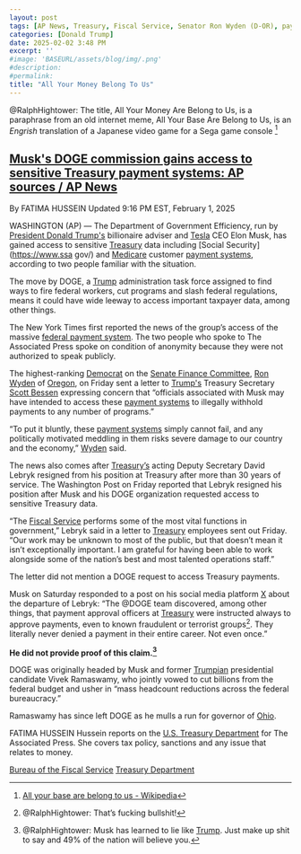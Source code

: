 ```yaml
---
layout: post
tags: [AP News, Treasury, Fiscal Service, Senator Ron Wyden (D-OR), payment system, Social Security Administration (SSA), Centers for Medicare Medicaid (CMS), Department of Government Efficiency (DOGE), politics]
categories: [Donald Trump]
date: 2025-02-02 3:48 PM
excerpt: ''
#image: 'BASEURL/assets/blog/img/.png'
#description:
#permalink:
title: "All Your Money Belong To Us"
---
```



@RalphHightower: The title,  All Your Money Are Belong to Us, is a paraphrase from an old internet meme, All Your Base Are Belong to Us, is an *Engrish* translation of a Japanese video game for a Sega game console [^1]

[^1]: [All your base are belong to us - Wikipedia](https://en.wikipedia.org/wiki/All_your_base_are_belong_to_us)


## [Musk's DOGE commission gains access to sensitive Treasury payment systems: AP sources / AP News](https://apnews.com/article/donald-trump-elon-musk-doge-treasury-5e26cc80fcb766981cea56afd57ae759)

By FATIMA HUSSEIN
Updated 9:16 PM EST, February 1, 2025

WASHINGTON (AP) — The Department of Government Efficiency, run by [President Donald Trump's](https://www.whitehouse.gov/) billionaire adviser and [Tesla](https://www.tesla.com/) CEO Elon Musk, has gained access to sensitive [Treasury](https://www.treasury.gov/) data including [Social Security](https://www.ssa gov/) and [Medicare](https://www.cms.gov/) customer [payment systems](https://fiscal.treasury.gov/), according to two people familiar with the situation.

The move by DOGE, a [Trump](https://www.whitehouse.gov/) administration task force assigned to find ways to fire federal workers, cut programs and slash federal regulations, means it could have wide leeway to access important taxpayer data, among other things.

The New York Times first reported the news of the group’s access of the massive [federal payment system](https://fiscal.treasury.gov/). The two people who spoke to The Associated Press spoke on condition of anonymity because they were not authorized to speak publicly.

The highest-ranking [Democrat](https://www.democrats.org/) on the [Senate Finance Committee](https://www.finance.senate.gov/), [Ron Wyden](https://www.wyden.senate.gov/) of [Oregon](https://www.oregon.gov/), on Friday sent a letter to [Trump's](https://www.whitehouse.gov/) Treasury Secretary [Scott Bessen](thttps://home.treasury.gov/about/general-information/officials/scott-bessent) expressing concern that “officials associated with Musk may have intended to access these [payment systems](http://www.fiscal.treasury.gov/) to illegally withhold payments to any number of programs.”

“To put it bluntly, these [payment systems](http://www.fiscal.treasury.gov/) simply cannot fail, and any politically motivated meddling in them risks severe damage to our country and the economy,” [Wyden](https://www.wyden.senate.gov/) said.

The news also comes after [Treasury’s](https://www.tresuary.gov/) acting Deputy Secretary David Lebryk resigned from his position at Treasury after more than 30 years of service. The Washington Post on Friday reported that Lebryk resigned his position after Musk and his DOGE organization requested access to sensitive Treasury data.


“The [Fiscal Service](http://www.fiscal.treasury.gov/) performs some of the most vital functions in government,” Lebryk said in a letter to [Treasury](https://www.tresuary.gov/) employees sent out Friday. “Our work may be unknown to most of the public, but that doesn’t mean it isn’t exceptionally important. I am grateful for having been able to work alongside some of the nation’s best and most talented operations staff.”

The letter did not mention a DOGE request to access Treasury payments.

Musk on Saturday responded to a post on his social media platform [X](https://x.com/) about the departure of Lebryk: “The @DOGE team discovered, among other things, that payment approval officers at [Treasury](https://www.tresuary.gov/) were instructed always to approve payments, even to known fraudulent or terrorist groups[^91]. They literally never denied a payment in their entire career. Not even once.”

**He did not provide proof of this claim.[^92]**

[^91]: @RalphHightower: That’s fucking bullshit! 
[^92]: @RalphHightower: Musk has learned to lie like [Trump](https://www.whitehouse.gov/). Just make up shit to say and 49% of the nation will believe you.

DOGE was originally headed by Musk and former [Trumpian](https://www.gop.com/) presidential candidate Vivek Ramaswamy, who jointly vowed to cut billions from the federal budget and usher in “mass headcount reductions across the federal bureaucracy.”

Ramaswamy has since left DOGE as he mulls a run for governor of [Ohio](https://www.ohio.gov/).

FATIMA HUSSEIN
Hussein reports on the [U.S. Treasury Department](https://www.treasury.gov/) for The Associated Press. She covers tax policy, sanctions and any issue that relates to money.

[Bureau of the Fiscal Service](http://www.fiscal.treasury.gov/)
[Treasury Department](https://www.tresuary.gov/)



